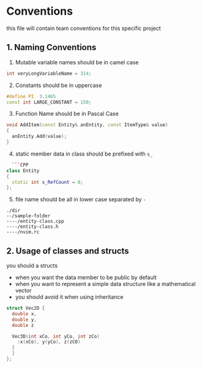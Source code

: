 # Conventions
this file will contain team conventions for this specific project

## 1. Naming Conventions
1. Mutable variable names should be in camel case
```CPP
int veryLongVariableName = 314;
```
2. Constants should be in uppercase
```CPP
#define PI  3.1465
const int LARGE_CONSTANT = 150;
```
3. Function Name should be in Pascal Case
```CPP
void AddItem(const Entity& anEntity, const ItemType& value)
{
  anEntity.Add(value);
}
```
4. static member data in class should be prefixed with `s_`
```CPP
  ```CPP
class Entity
{
  static int s_RefCount = 0;
};
```
5. file name should be all in lower case separated by `-`
```
./dir
--/sample-folder
----/entity-class.cpp 
----/entity-class.h 
----/nvim.rc
```

## 2. Usage of classes and structs
you should a structs 
* when you want the data member to be public by default 
* when you want to represent a simple data structure like a mathematical vector
* you should avoid it when using inheritance
```CPP
struct Vec2D {
  double x,
  double y,
  double z

  Vec3D(int xCo, int yCo, int zCo) 
    :x(xCo), y(yCo), z(zCO)
  {  
  }
};
```

